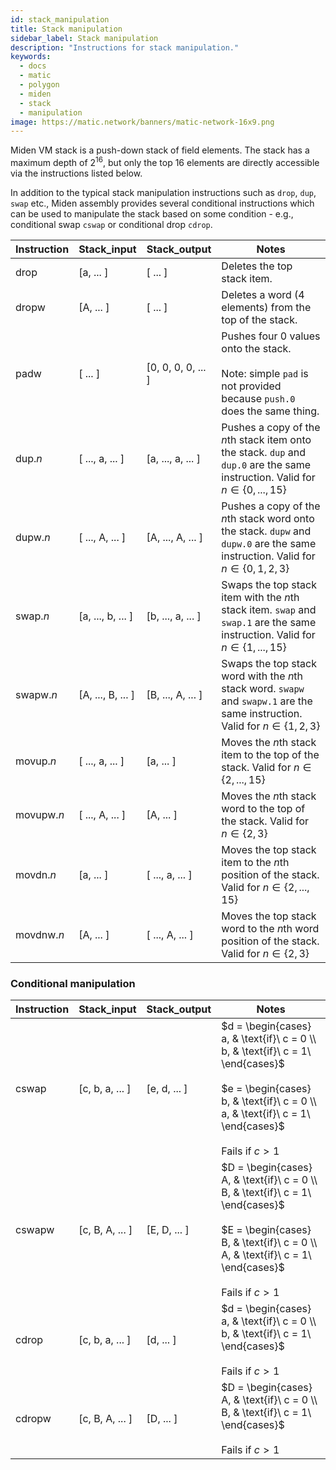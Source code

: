 ```yaml
---
id: stack_manipulation
title: Stack manipulation 
sidebar_label: Stack manipulation
description: "Instructions for stack manipulation."
keywords:
  - docs
  - matic
  - polygon
  - miden
  - stack
  - manipulation
image: https://matic.network/banners/matic-network-16x9.png 
---
```


Miden VM stack is a push-down stack of field elements. The stack has a maximum depth of $2^{16}$, but only the top $16$ elements are directly accessible via the instructions listed below.

In addition to the typical stack manipulation instructions such as `drop`, `dup`, `swap` etc., Miden assembly provides several conditional instructions which can be used to manipulate the stack based on some condition - e.g., conditional swap `cswap` or conditional drop `cdrop`.

| Instruction | Stack_input       | Stack_output       | Notes                                      |
| ----------- | ----------------- | ------------------ | ------------------------------------------ |
| drop        | [a, ... ]         | [ ... ]            | Deletes the top stack item.                |
| dropw       | [A, ... ]         | [ ... ]            | Deletes a word (4 elements) from the top of the stack. |
| padw        | [ ... ]           | [0, 0, 0, 0, ... ] | Pushes four $0$ values onto the stack. <br></br> Note: simple `pad` is not provided because `push.0` does the same thing. |
| dup.*n*     | [ ..., a, ... ]   | [a, ..., a, ... ]  | Pushes a copy of the $n$th stack item onto the stack. `dup` and `dup.0` are the same instruction. Valid for $n \in \{0, ..., 15\}$ |
| dupw.*n*    | [ ..., A, ... ]   | [A, ..., A, ... ]  | Pushes a copy of the $n$th stack word onto the stack. `dupw` and `dupw.0` are the same instruction. Valid for $n \in \{0, 1, 2, 3\}$ |
| swap.*n*    | [a, ..., b, ... ] | [b, ..., a, ... ]  | Swaps the top stack item with the $n$th stack item. `swap` and `swap.1` are the same instruction. Valid for $n \in \{1, ..., 15\}$ |
| swapw.*n*   | [A, ..., B, ... ] | [B, ..., A, ... ]  | Swaps the top stack word with the $n$th stack word. `swapw` and `swapw.1` are the same instruction. Valid for $n \in \{1, 2, 3\}$ |
| movup.*n*   | [ ..., a, ... ]   | [a, ... ]          | Moves the $n$th stack item to the top of the stack. Valid for $n \in \{2, ..., 15\}$ |
| movupw.*n*  | [ ..., A, ... ]   | [A, ... ]          | Moves the $n$th stack word to the top of the stack. Valid for $n \in \{2, 3\}$ |
| movdn.*n*   | [a, ... ]         | [ ..., a, ... ]    | Moves the top stack item to the $n$th position of the stack. Valid for $n \in \{2, ..., 15\}$ |
| movdnw.*n*  | [A, ... ]         | [ ..., A, ... ]     | Moves the top stack word to the $n$th word position of the stack. Valid for $n \in \{2, 3\}$ |

### Conditional manipulation

| Instruction | Stack_input       | Stack_output       | Notes                                      |
| ----------- | ----------------- | ------------------ | ------------------------------------------ |
| cswap       | [c, b, a, ... ]   | [e, d, ... ]       | $d = \begin{cases} a, & \text{if}\ c = 0 \\ b, & \text{if}\ c = 1\ \end{cases}$ <br></br> $e = \begin{cases} b, & \text{if}\ c = 0 \\ a, & \text{if}\ c = 1\ \end{cases}$  <br></br> Fails if $c > 1$ |
| cswapw      | [c, B, A, ... ]   | [E, D, ... ]       | $D = \begin{cases} A, & \text{if}\ c = 0 \\ B, & \text{if}\ c = 1\ \end{cases}$ <br></br> $E = \begin{cases} B, & \text{if}\ c = 0 \\ A, & \text{if}\ c = 1\ \end{cases}$  <br></br> Fails if $c > 1$ |
| cdrop       | [c, b, a, ... ]   | [d, ... ]          | $d = \begin{cases} a, & \text{if}\ c = 0 \\ b, & \text{if}\ c = 1\ \end{cases}$ <br></br> Fails if $c > 1$ |
| cdropw      | [c, B, A, ... ]   | [D, ... ]          | $D = \begin{cases} A, & \text{if}\ c = 0 \\ B, & \text{if}\ c = 1\ \end{cases}$ <br></br> Fails if $c > 1$ |

